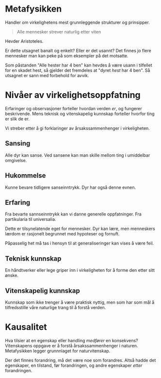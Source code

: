 Metafysikken
============
Handler om virkelighetens mest grunnleggende strukturer og prinsipper.

> Alle mennesker strever naturlig etter viten

Hevder Aristoteles.

Er dette utsagnet banalt og enkelt?
Eller er det usannt?
Det finnes jo flere mennesker man kan peke på som eksempler på det motsatte.

Som påstanden "Alle hester har 4 ben" kan hevdes å være usann i tilfellet for
en skadet hest, så gjelder det fremdeles at "dyret *hest* har 4 ben".
Så utsagnet er sann med forbehold for avvik.

Nivåer av virkelighetsoppfatning
================================
Erfaringer og observasjoner forteller hvordan verden *er*, og
fungerer beskrivende.
Mens teknisk og vitenskapelig kunnskap forteller hvorfor ting er
slik de er.

Vi streber etter å gi forklaringer av årsakssammenhenger i virkeligheten.

Sansing
-------
Alle dyr kan sanse.
Ved sansene kan man skille mellom ting i umiddelbar omgivelse.

Hukommelse
----------
Kunne bevare tidligere sanseinntrykk.
Dyr har også denne evnen.

Erfaring
--------
Fra bevarte sannseinntrykk kan vi danne generelle oppfatninger.
Fra partikularia til universalia.

Dette er tilsynelatende eget for mennesker.
Dyr kan lære, men menneskers lærdom er rasjonelt begrunnet med hypoteser
og fornuft.

Påpasselig het må tas i hensyn til at generaliseringer kan vises å være feil.

Teknisk kunnskap
----------------
En håndtverker eller lege griper inn i virkeligheten for å forme den
etter sitt ønske.

Vitenskapelig kunnskap
----------------------
Kunnskap som ikke trenger å være praktisk nyttig, men som har som mål
å tilfredsstille våre naturlige trang til å forstå verden.

Kausalitet
==========
Hva tilsier at en egenskap eller handling *medfører* en konsekvens?
Vitenskapens oppgave er å forstå årsakssammenhenger i naturen.
Metafysikken legger grunnnlaget for naturvitenskap.

Der det finnes forandring, må det være noe som forandres.
Altså hadde det egenskaper, en tilstand, før forandringen,
og andre egenskaper *etter* forandringen.
